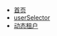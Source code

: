 <!-- Docsify/_sidebar.md -->

* [首页](/) 
* [userSelector](zh-cn/selector.md)
* [动态租户](zh-cn/动态租户.md)
